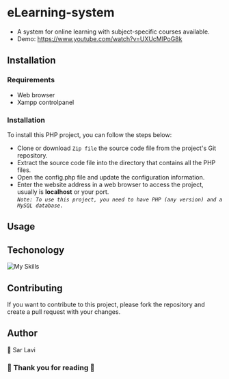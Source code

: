 # eLearning-system
* A system for online learning with subject-specific courses available.
* Demo: https://www.youtube.com/watch?v=UXUcMlPoG8k
## Installation
### Requirements
* Web browser
* Xampp controlpanel
### Installation
To install this PHP project, you can follow the steps below:

* Clone or download `Zip file` the source code file from the project's Git repository.
* Extract the source code file into the directory that contains all the PHP files.
* Open the config.php file and update the configuration information.
* Enter the website address in a web browser to access the project, usually is <b>localhost</b> or your port. <br>
<i>`Note: To use this project, you need to have PHP (any version) and a MySQL database.`</i>
## Usage

## Techonology
![My Skills](https://skillicons.dev/icons?i=html,css,js,bootstrap,php,mysql)
## Contributing
If you want to contribute to this project, please fork the repository and create a pull request with your changes. 
## Author
👤 Sar Lavi 
### 🤝 Thank you for reading 💖
